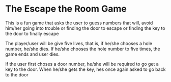 # The Escape the Room Game
<p> This is a fun game that asks the user to guess numbers that will, avoid him/her going into trouble or finding the door to escape or finding the key to the door to finally escape </p>
<p>The player/user will be give five lives, that is, if he/she chooses a hole number, he/she dies. If he/she chooses the hole number to five times, the game ends and user dies. </p>
<p> If the user first choses a door number, he/she will be required to go get a key to the door. When he/she gets the key, hes once again asked to go back to the door</p>
